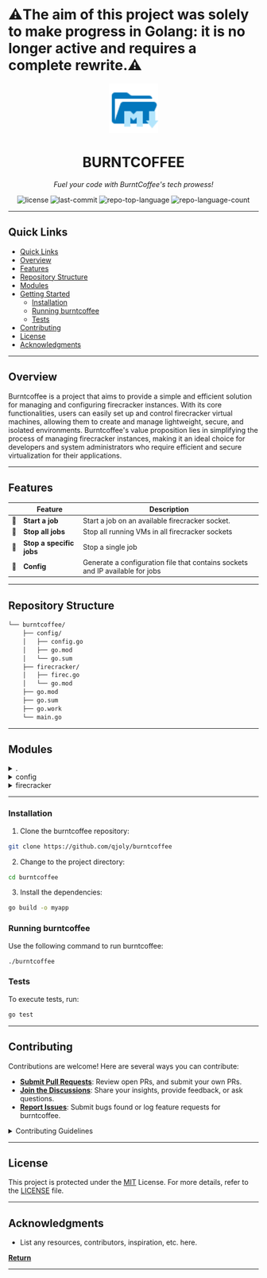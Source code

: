 
# ⚠️The aim of this project was solely to make progress in Golang: it is no longer active and requires a complete rewrite.⚠️


<div align="center">
<p align="center">
  <img src="https://raw.githubusercontent.com/PKief/vscode-material-icon-theme/ec559a9f6bfd399b82bb44393651661b08aaf7ba/icons/folder-markdown-open.svg" width="100" />
</p>
<p align="center">
    <h1 align="center">BURNTCOFFEE</h1>
</p>
<p align="center">
    <em>Fuel your code with BurntCoffee's tech prowess!</em>
</p>
<p align="center">
	<img src="https://img.shields.io/github/license/qjoly/burntcoffee?style=default" alt="license">
	<img src="https://img.shields.io/github/last-commit/qjoly/burntcoffee?style=default" alt="last-commit">
	<img src="https://img.shields.io/github/languages/top/qjoly/burntcoffee?style=default" alt="repo-top-language">
	<img src="https://img.shields.io/github/languages/count/qjoly/burntcoffee?style=default" alt="repo-language-count">
<p>
<p align="center">
	<!-- default option, no dependency badges. -->
</p>

 
</div>
<hr>

##  Quick Links
- [ Quick Links](#-quick-links)
- [ Overview](#-overview)
- [ Features](#-features)
- [ Repository Structure](#-repository-structure)
- [ Modules](#modules)
- [ Getting Started](#-getting-started)
    - [ Installation](#-installation)
    - [ Running burntcoffee](#-running-burntcoffee)
    - [ Tests](#-tests)
- [ Contributing](#-contributing)
- [ License](#-license)
- [ Acknowledgments](#-acknowledgments)

---

##  Overview

Burntcoffee is a project that aims to provide a simple and efficient solution for managing and configuring firecracker instances. With its core functionalities, users can easily set up and control firecracker virtual machines, allowing them to create and manage lightweight, secure, and isolated environments. Burntcoffee's value proposition lies in simplifying the process of managing firecracker instances, making it an ideal choice for developers and system administrators who require efficient and secure virtualization for their applications.

---

##  Features

|    | Feature           | Description                                                                                                       |
|----|--------------------|--------------------------------------------------------------------------------------------------------------------|
| 📄 | **Start a job**  | Start a job on an available firecracker socket.|
| 🧩 | **Stop all jobs**     | Stop all running VMs in all firecracker sockets|
| 🧩 | **Stop a specific jobs**     | Stop a single job |
| 🧪 | **Config**        | Generate a configuration file that contains sockets and IP available for jobs |

---

##  Repository Structure

```sh
└── burntcoffee/
    ├── config/
    │   ├── config.go
    │   ├── go.mod
    │   └── go.sum
    ├── firecracker/
    │   ├── firec.go
    │   └── go.mod
    ├── go.mod
    ├── go.sum
    ├── go.work
    └── main.go

```

---

##  Modules

<details closed><summary>.</summary>

| File                                                              | Summary                                                                                                                                                                                                                                                                                                                                                                        |
| ---                                                               | ---                                                                                                                                                                                                                                                                                                                                                                            |
| [go.work](https://github.com/qjoly/burntcoffee/blob/main/go.work) | The code snippet in the main.go file integrates the config and firecracker packages. It leverages dependencies to provide key functionalities for the burntcoffee repository's architecture.                                                                                                                                                                                   |
| [go.sum](https://github.com/qjoly/burntcoffee/blob/main/go.sum)   | The code snippet in the burntcoffee repository is responsible for configuring and interacting with the Firecracker virtualization technology. It provides essential functionalities for managing and controlling Firecracker instances.                                                                                                                                        |
| [main.go](https://github.com/qjoly/burntcoffee/blob/main/main.go) | This code snippet is the main entry point of a command-line application called burntcoffee. It utilizes the Cobra framework to define and execute various commands related to managing firecracker virtual machines. The code includes commands to start, stop, and show the status of jobs running on VMs, as well as commands to generate and display configuration details. |
| [go.mod](https://github.com/qjoly/burntcoffee/blob/main/go.mod)   | The code snippet in the `firecracker` directory is a critical feature of the `burntcoffee` repository. It is responsible for handling firecracker operations and dependencies. It allows for the configuration and management of firecracker instances within the larger software architecture.                                                                                |

</details>

<details closed><summary>config</summary>

| File                                                                         | Summary                                                                                                                                                                                                                                                                                                                                                                   |
| ---                                                                          | ---                                                                                                                                                                                                                                                                                                                                                                       |
| [go.sum](https://github.com/qjoly/burntcoffee/blob/main/config/go.sum)       | This code snippet, located in the config directory, is responsible for managing the configuration settings for the parent repository. It utilizes the dependencies gopkg.in/check.v1 and gopkg.in/yaml.v2 to load and parse YAML files.                                                                                                                                   |
| [config.go](https://github.com/qjoly/burntcoffee/blob/main/config/config.go) | The `config/config.go` file in the `burntcoffee` repository is responsible for generating and retrieving configuration files for the application. It includes functions to generate a YAML config file with predefined instances and retrieve the config from a file. This file plays a critical role in managing and accessing the application's configuration settings. |
| [go.mod](https://github.com/qjoly/burntcoffee/blob/main/config/go.mod)       | The code snippet in the config directory provides configuration management for the burntcoffee repository. It uses the gopkg.in/yaml.v2 library to handle YAML configuration files.                                                                                                                                                                                       |

</details>

<details closed><summary>firecracker</summary>

| File                                                                            | Summary                                                                                                                                                                                                                                                                                              |
| ---                                                                             | ---                                                                                                                                                                                                                                                                                                  |
| [firec.go](https://github.com/qjoly/burntcoffee/blob/main/firecracker/firec.go) | The `firecracker/firec.go` file in the `burntcoffee` repository contains functions for managing jobs in a distributed system. It allows starting, stopping, and showing the status of jobs on multiple instances. The functions make use of the HTTP protocol to send requests and handle responses. |
| [go.mod](https://github.com/qjoly/burntcoffee/blob/main/firecracker/go.mod)     | This code snippet, located in the `firecracker` module, is a key file in the `burntcoffee` repository. It utilizes the `firecracker/go.mod` dependency and plays a critical role in the overall architecture of the system.                                                                          |

</details>

---

###  Installation

1. Clone the burntcoffee repository:
```sh
git clone https://github.com/qjoly/burntcoffee
```

2. Change to the project directory:
```sh
cd burntcoffee
```

3. Install the dependencies:
```sh
go build -o myapp
```

###  Running burntcoffee
Use the following command to run burntcoffee:
```sh
./burntcoffee
```

###  Tests
To execute tests, run:
```sh
go test
```

---

##  Contributing

Contributions are welcome! Here are several ways you can contribute:

- **[Submit Pull Requests](https://github.com/qjoly/burntcoffee/blob/main/CONTRIBUTING.md)**: Review open PRs, and submit your own PRs.
- **[Join the Discussions](https://github.com/qjoly/burntcoffee/discussions)**: Share your insights, provide feedback, or ask questions.
- **[Report Issues](https://github.com/qjoly/burntcoffee/issues)**: Submit bugs found or log feature requests for burntcoffee.

<details closed>
<summary>Contributing Guidelines</summary>

1. **Fork the Repository**: Start by forking the project repository to your GitHub account.
2. **Clone Locally**: Clone the forked repository to your local machine using a Git client.
   ```sh
   git clone <your-forked-repo-url>
   ```
3. **Create a New Branch**: Always work on a new branch, giving it a descriptive name.
   ```sh
   git checkout -b new-feature-x
   ```
4. **Make Your Changes**: Develop and test your changes locally.
5. **Commit Your Changes**: Commit with a clear and concise message describing your updates.
   ```sh
   git commit -m 'Implemented new feature x.'
   ```
6. **Push to GitHub**: Push the changes to your forked repository.
   ```sh
   git push origin new-feature-x
   ```
7. **Submit a Pull Request**: Create a PR against the original project repository. Clearly describe the changes and their motivations.

Once your PR is reviewed and approved, it will be merged into the main branch.

</details>

---

##  License

This project is protected under the [MIT](https://github.com/QJoly/BurntCoffee/blob/main/LICENSE) License. For more details, refer to the [LICENSE](https://github.com/QJoly/BurntCoffee/blob/main/LICENSE) file.

---

##  Acknowledgments

- List any resources, contributors, inspiration, etc. here.

[**Return**](#-quick-links)

---
